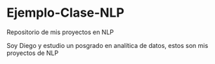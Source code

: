 # Ejemplo-Clase-NLP
Repositorio de mis proyectos en NLP

Soy Diego y estudio un posgrado en analítica de datos, estos son mis proyectos de NLP
